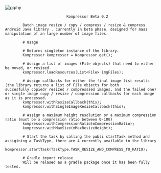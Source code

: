 ![giphy](https://user-images.githubusercontent.com/3145845/39960197-0d88e4fa-5627-11e8-8c0a-ff8c9ecf289a.gif)


                                Kompressor Beta 0.2 
                              
            Batch image resize / copy / compress / resize & compress Android Java library , currently in beta phase, designed for mass manipulation of an large number of image files.
           
            # Usage
            
            # Returns singleton instance of the library.
            Kompressor kompressor = Kompressor.get(); 
            
            # Assign a list of images (File objects) that need to either be moved, or resized.
            kompressor.loadResources(List<File> imgFiles); 
            
            # Assign callbacks for either the final image list results (the library returns a list of File objects for both                             succesfully copied/ resized / compresssed images, and the failed one) or single image copy / resize / compression callbacks for each image as it is processed.
            kompressor.withResizeCallback(this);
            kompressor.withSingleImageResizeCallback(this);
            
            # Assign a maximum height resolution or a maximum compression ratio (must be a compression ratio between 0-100)
            kompressor.withCompressionRatio(mCompressionRatio);
            kompressor.withMaxSize(mMaxResizeHeight);
            
            # Start the task by calling the publi startTask method and assigining a TaskType, there are 4 currently available in the library     
            kompressor.startTask(TaskType.TASK_RESIZE_AND_COMPRESS_TO_RATIO);

            # Gradle import release 
            Will be relased as a gradle package once it has been fully tested.
                
                
              
       
        
